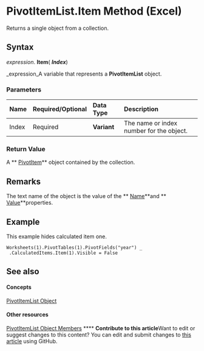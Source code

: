 
# PivotItemList.Item Method (Excel)

Returns a single object from a collection.


## Syntax

 _expression_. **Item**( **_Index_**)

 _expression_A variable that represents a  **PivotItemList** object.


### Parameters



|**Name**|**Required/Optional**|**Data Type**|**Description**|
|:-----|:-----|:-----|:-----|
|Index|Required| **Variant**|The name or index number for the object.|

### Return Value

A  ** [PivotItem](5829a1d9-0924-9ce8-1120-229e4595285a.md)** object contained by the collection.


## Remarks

The text name of the object is the value of the  ** [Name](b3861675-1f05-9e0d-442c-1cd95385ca09.md)**and  ** [Value](0c7e33c2-6d28-7d82-f016-57d6d47515d7.md)**properties.


## Example

This example hides calculated item one.


```
Worksheets(1).PivotTables(1).PivotFields("year") _ 
 .CalculatedItems.Item(1).Visible = False
```


## See also


#### Concepts


 [PivotItemList Object](2b0fc8e5-6073-9cb1-2217-1e8715cddb1e.md)
#### Other resources


 [PivotItemList Object Members](400105d3-65ff-523c-b637-7b22a4ffab9e.md)
****   **Contribute to this article**Want to edit or suggest changes to this content? You can edit and submit changes to  [this article](https://github.com/jhershey00/VBA_Excel_Test/OpenXMLCon/articles/69d0c71b-aa5a-b6cd-41d7-825197af869e.md) using GitHub.

